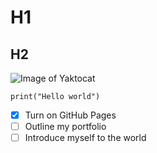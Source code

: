 # H1
## H2

![Image of Yaktocat](https://octodex.github.com/images/yaktocat.png)


```python3
print("Hello world")
```

- [X] Turn on GitHub Pages
- [ ] Outline my portfolio
- [ ] Introduce myself to the world
